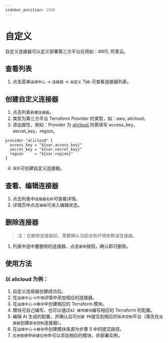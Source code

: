 ```yaml
---
sidebar_position: 1000
---
```



# 自定义

自定义连接器可以定义部署第三方平台应用如：AWS, 阿里云。

## 查看列表

1. 点击菜单`运维中心` -> `连接器` -> `自定义` Tab 可查看连接器列表。

## 创建自定义连接器

1. 点击列表`新建连接器`。
2. 类型为第三方平台 Terraform Provider 的类型，如：aws, alicloud。
3. 添加属性，例如：Provider 为 [alicloud](https://registry.terraform.io/providers/aliyun/alicloud/latest/docs),则需填写 access_key，secret_key，region。

```
provider "alicloud" {
  access_key = "${var.access_key}"
  secret_key = "${var.secret_key}"
  region     = "${var.region}"
}
```

4. `保存`可创建自定义连接器。

## 查看、编辑连接器

1. 点击列表中`连接器名称`可查看详情。
2. 详情页中点击`编辑`可进入编辑状态。

## 删除连接器

> 注：在删除连接器前，需要确认当前没有环境依赖该连接器。

1. 列表中选中要删除的连接器，点击`删除`按钮，确认即可删除。

## 使用方法

### 以 alicloud 为例：

1. 自定义连接器创建成功后。
2. 在`运维中心`->`环境`详情中添加相应的连接器。
3. 在`运维中心`->`模块`中创建相应的 Terraform 模块。
4. 模块可自己编写，也可以通过`AI 编写模块`编写相应的 Terraform 的配置。
5. 编辑 AI 生成的配置，并确认后可`创建 PR`提交到相应的`版本控制`平台（需先在`连接器`创建`版本控制`连接器）。
6. 在`运维中心`->`模块`中创建模块来源为步骤 5 中的提交路径。
7. `应用管理`中`新建应用`中可以添加相应的模块，并部署实例。
